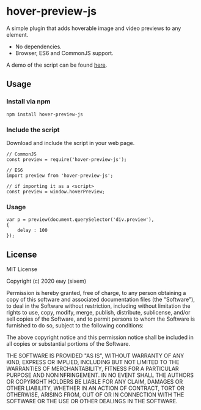 # hover-preview-js
A simple plugin that adds hoverable image and video previews to any element.

* No dependencies.
* Browser, ES6 and CommonJS support.

A demo of the script can be found [here](https://five.sh/demo/hover-preview/).

## Usage

### Install via npm
`npm install hover-preview-js`

### Include the script
Download and include the script in your web page.
```
// CommonJS
const preview = require('hover-preview-js');

// ES6
import preview from 'hover-preview-js';

// if importing it as a <script>
const preview = window.hoverPreview;
```
### Usage
```
var p = preview(document.querySelector('div.preview'),
{
	delay : 100
});
```

## License

MIT License

Copyright (c) 2020 ему (sixem)

Permission is hereby granted, free of charge, to any person obtaining a copy
of this software and associated documentation files (the "Software"), to deal
in the Software without restriction, including without limitation the rights
to use, copy, modify, merge, publish, distribute, sublicense, and/or sell
copies of the Software, and to permit persons to whom the Software is
furnished to do so, subject to the following conditions:

The above copyright notice and this permission notice shall be included in all
copies or substantial portions of the Software.

THE SOFTWARE IS PROVIDED "AS IS", WITHOUT WARRANTY OF ANY KIND, EXPRESS OR
IMPLIED, INCLUDING BUT NOT LIMITED TO THE WARRANTIES OF MERCHANTABILITY,
FITNESS FOR A PARTICULAR PURPOSE AND NONINFRINGEMENT. IN NO EVENT SHALL THE
AUTHORS OR COPYRIGHT HOLDERS BE LIABLE FOR ANY CLAIM, DAMAGES OR OTHER
LIABILITY, WHETHER IN AN ACTION OF CONTRACT, TORT OR OTHERWISE, ARISING FROM,
OUT OF OR IN CONNECTION WITH THE SOFTWARE OR THE USE OR OTHER DEALINGS IN THE
SOFTWARE.